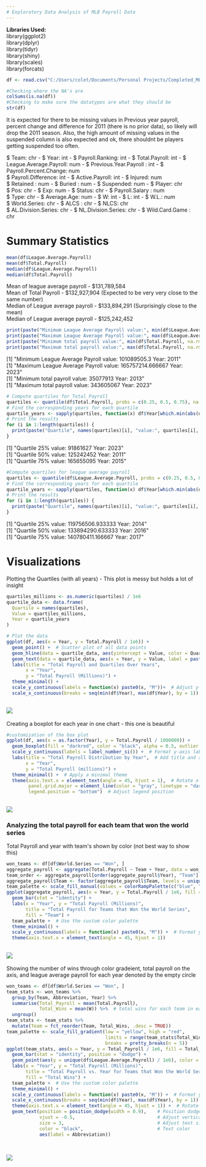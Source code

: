 ```yaml
---
# Exploratory Data Analysis of MLB Payroll Data
---
```


**Libraries Used:**   
library(ggplot2)  
library(dplyr)  
library(tidyr)  
library(shiny)  
library(scales)  
library(forcats)  

``` r
df <- read.csv("C:/Users/colet/Documents/Personal Projects/Completed_MLB_Payroll_Data.csv")

#Checking where the NA's are
colSums(is.na(df))
#Checking to make sure the datatypes are what they should be
str(df)
```

It is expected for there to be missing values in Previous year payroll, percent change and difference for 2011 (there is
no prior data), so likely will drop the 2011 season. 
Also, the high amount of missing values in the suspended column is also expected and ok, there shouldnt be players getting suspended
too often. 

$ Team: chr - $ Year: int - $ Payroll.Ranking: int - $ Total.Payroll: int - 
$ League.Average.Payroll: num - $ Previous.Year.Payroll : int - $ Payroll.Percent.Change: num  
$ Payroll.Difference: int - $ Active.Payroll: int - $ Injured: num  
$ Retained : num - $ Buried : num - $ Suspended: num - $ Player: chr  
$ Pos: chr - $ Exp: num - $ Status: chr - $ Payroll.Salary : num  
$ Type: chr - $ Average.Age: num - $ W: int - $ L: int - $ W.L.: num  
$ World.Series: chr - $ ALCS : chr - $ NLCS: chr  
$ AL.Division.Series: chr - $ NL.Division.Series: chr - $ Wild.Card.Game : chr  


# Summary Statistics

```r
mean(df$League.Average.Payroll)
mean(df$Total.Payroll)
median(df$League.Average.Payroll)
median(df$Total.Payroll)
```

Mean of league average payroll - $131,789,584  
Mean of Total Payroll - $132,927,904 (Expected to be very very close to the same number)  
Median of League average payroll - $133,894,291 (Surprisingly close to the mean)  
Median of League average payroll - $125,242,452  

```r
print(paste("Minimum League Average Payroll value:", min(df$League.Average.Payroll, na.rm = TRUE), "Year:", df$Year[which.min(df$League.Average.Payroll)]))
print(paste("Maximum League Average Payroll value:", max(df$League.Average.Payroll, na.rm = TRUE), "Year:", df$Year[which.max(df$League.Average.Payroll)]))
print(paste("Minimum total payroll value:", min(df$Total.Payroll, na.rm = TRUE), "Year:", df$Year[which.min(df$Total.Payroll)]))
print(paste("Maximum total payroll value:", max(df$Total.Payroll, na.rm = TRUE), "Year:", df$Year[which.max(df$Total.Payroll)]))
```

[1] "Minimum League Average Payroll value: 101089505.3 Year: 2011"  
[1] "Maximum League Average Payroll value: 165757214.666667 Year: 2023"  
[1] "Minimum total payroll value: 35077913 Year: 2013"  
[1] "Maximum total payroll value: 343605067 Year: 2023"  


```r
# Compute quartiles for Total Payroll
quartiles <- quantile(df$Total.Payroll, probs = c(0.25, 0.5, 0.75), na.rm = TRUE)
# Find the corresponding years for each quartile
quartile_years <- sapply(quartiles, function(x) df$Year[which.min(abs(df$Total.Payroll - x))])
# Print the results
for (i in 1:length(quartiles)) {
  print(paste("Quartile", names(quartiles)[i], "value:", quartiles[i], "Year:", quartile_years[i]))
}
```
[1] "Quartile 25% value: 91861627 Year: 2023"  
[1] "Quartile 50% value: 125242452 Year: 2011"  
[1] "Quartile 75% value: 165655095 Year: 2015" 

```r
#Compute quartiles for league average payroll
quartiles <- quantile(df$League.Average.Payroll, probs = c(0.25, 0.5, 0.75), na.rm = TRUE)
# Find the corresponding years for each quartile
quartile_years <- sapply(quartiles, function(x) df$Year[which.min(abs(df$League.Average.Payroll - x))])
# Print the results
for (i in 1:length(quartiles)) {
  print(paste("Quartile", names(quartiles)[i], "value:", quartiles[i], "Year:", quartile_years[i]))
}
```
[1] "Quartile 25% value: 119756506.933333 Year: 2014"  
[1] "Quartile 50% value: 133894290.633333 Year: 2016"  
[1] "Quartile 75% value: 140780411.166667 Year: 2017"  


# Visualizations

Plotting the Quartiles (with all years)  - This plot is messy but holds a lot of insight

```r
quartiles_millions <- as.numeric(quartiles) / 1e6
quartile_data <- data.frame(
  Quartile = names(quartiles),
  Value = quartiles_millions,
  Year = quartile_years
)

# Plot the data
ggplot(df, aes(x = Year, y = Total.Payroll / 1e6)) +
  geom_point() +  # Scatter plot of all data points
  geom_hline(data = quartile_data, aes(yintercept = Value, color = Quartile), linetype = "dashed", size = 1) +
  geom_text(data = quartile_data, aes(x = Year, y = Value, label = paste(Quartile, ":", round(Value, 1))), vjust = -12) +
  labs(title = "Total Payroll and Quartiles Over Years",
       x = "Year",
       y = "Total Payroll (Millions)") +
  theme_minimal() +
  scale_y_continuous(labels = function(x) paste0(x, "M"))+  # Adjust y-axis labels to show values in millions
  scale_x_continuous(breaks = seq(min(df$Year), max(df$Year), by = 1))  # Include all years
```

  ![](EDA_Images/BoxPlotTotalPayrollDistributionbyYear.png)
---
Creating a boxplot for each year in one chart - this one is beautiful

```r
#customization of the box plot
ggplot(df, aes(x = as.factor(Year), y = Total.Payroll / 1000000)) +
  geom_boxplot(fill = "darkred", color = "black", alpha = 0.5, outlier.shape = 5) +  # Customize box plot appearance
  scale_y_continuous(labels = label_number_si()) +  # Format y-axis labels
  labs(title = "Total Payroll Distribution by Year",  # Add title and axis labels
       x = "Year",
       y = "Total Payroll (millions)") +
  theme_minimal() +  # Apply a minimal theme
  theme(axis.text.x = element_text(angle = 45, hjust = 1),  # Rotate x-axis labels
        panel.grid.major = element_line(color = "gray", linetype = "dashed"),  # Customize grid lines
        legend.position = "bottom")  # Adjust legend position
```

  ![](EDA_Images/boxplottotalperyear.png)
---

### Analyzing the total payroll for each team that won the world series

Total Payroll and year with team's shown by color (not best way to show this)
```r
won_teams <- df[df$World.Series == "Won", ]
aggregate_payroll <- aggregate(Total.Payroll ~ Team + Year, data = won_teams, FUN = function(x) x[1])
team_order <- aggregate_payroll[order(aggregate_payroll$Year), "Team"]
aggregate_payroll$Team <- factor(aggregate_payroll$Team, levels = unique(aggregate_payroll$Team))
team_palette <- scale_fill_manual(values = colorRampPalette(c("blue", "red"))(length(unique(aggregate_payroll$Team))))
ggplot(aggregate_payroll, aes(x = Year, y = Total.Payroll / 1e6, fill = Team)) +
  geom_bar(stat = "identity") +
  labs(x = "Year", y = "Total Payroll (Millions)",
       title = "Total Payroll for Teams that Won the World Series",
       fill = "Team") +
  team_palette +  # Use the custom color palette
  theme_minimal() +
  scale_y_continuous(labels = function(x) paste0(x, "M")) +  # Format y-axis labels in millions
  theme(axis.text.x = element_text(angle = 45, hjust = 1))
```
![](EDA_Images/TeamPayrollWSWinColor.png)
---

Showing the number of wins through color gradeient, total payroll on the axis, and league average payroll for each year denoted by the empty circle

```r
won_teams <- df[df$World.Series == "Won", ]
team_stats <- won_teams %>%
  group_by(Team, Abbreviation, Year) %>%
  summarise(Total_Payroll = mean(Total.Payroll),  
            Total_Wins = mean(W)) %>%  # total wins for each team in each year
  ungroup()
team_stats <- team_stats %>%
  mutate(Team = fct_reorder(Team, Total_Wins, .desc = TRUE))
team_palette <- scale_fill_gradient(low = "yellow", high = "red",
                                    limits = range(team_stats$Total_Wins),
                                    breaks = pretty_breaks(n = 5))
ggplot(team_stats, aes(x = Year, y = Total_Payroll / 1e6, fill = Total_Wins, label = Abbreviation)) +
  geom_bar(stat = "identity", position = "dodge") +
  geom_point(aes(y = unique(df$League.Average.Payroll) / 1e6), color = "black", size = 3, shape = 1) +  # Add points for league average payroll
  labs(x = "Year", y = "Total Payroll (Millions)",
       title = "Total Payroll vs. Year for Teams that Won the World Series",
       fill = "Total Wins") +
  team_palette +  # Use the custom color palette
  theme_minimal() +
  scale_y_continuous(labels = function(x) paste0(x, "M")) +  # Format y-axis labels in millions
  scale_x_continuous(breaks = seq(min(df$Year), max(df$Year), by = 1)) +  # Include all years
  theme(axis.text.x = element_text(angle = 45, hjust = 1)) +  # Rotate x-axis labels for better readability
  geom_text(position = position_dodge(width = 0.9),    # Position dodge to match the bars
            vjust = -0.5,                              # Adjust vertical position for better visibility
            size = 3,                                  # Adjust text size
            color = "black",                           # Text color
            aes(label = Abbreviation))       
  
```
![](EDA_Images/WSPayrollswAverage.png)
---
